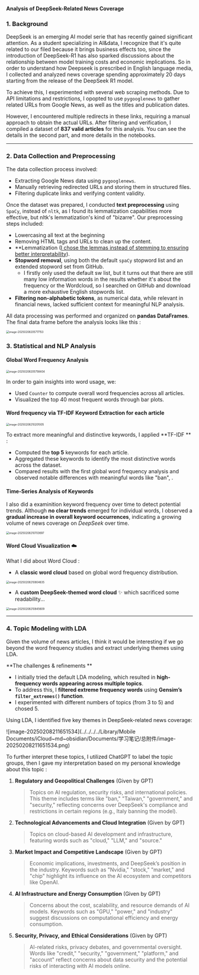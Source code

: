 **Analysis of DeepSeek-Related News Coverage**

### **1. Background**

DeepSeek is an emerging AI model serie that has recently gained significant attention. As a student specializing in AI&data, I recognize that it's quite related to our filed because it brings business effects too, since the introduction of DeepSeek-R1 has also sparked discussions about the relationship between model training costs and economic implications. So in order to understand how Deepseek is prescribed in English language media, I collected and analyzed news coverage spending approximately 20 days starting from the release of the DeepSeek R1 model.



To achieve this, I experimented with several web scraping methods. Due to API limitations and restrictions, I opopted to use `pygooglenews` to gather related URLs from Google News, as well as the titles and publication dates. 

However, I encountered multiple redirects in these links, requiring a manual approach to obtain the actual URLs. After filtering and verification, I compiled a dataset of **837 valid articles** for this analysis. You can see the details in the second part, and more details in the notebooks.

------



### **2. Data Collection and Preprocessing**

The  data collection process involved:

- Extracting Google News data using `pygooglenews`.
- Manually retrieving redirected URLs and storing them in structured files.
- Filtering duplicate links and verifying content validity.

Once the dataset was prepared, I conducted **text preprocessing** using `SpaCy`, instead of `nltk`, as I found its lemmatization capabilities more effective, but nltk's lemmatization's kind of "bizarre". Our preprocessing steps included:

- Lowercasing all text at the beginning
- Removing HTML tags and URLs to clean up the content.
- **Lemmatization (<u>I chose the lemmas instead of stemming to ensuring better interpretability</u>).
- **Stopword removal**, using both the default `spaCy` stopword list and an extended stopword set from GitHub.
  - I firstly only used the default sw list, but it turns out that there are still many low information words in the results whether it's about the frequency or the Wordcloud, so I searched on GitHub and download a more exhaustive English stopwords list.
- **Filtering non-alphabetic tokens**, as numerical data, while relevant in financial news, lacked sufficient context for meaningful NLP analysis.

All data processing was performed and organized on **pandas DataFrames**. The final data frame before the analysis looks like this : 



<img src="../../../../Library/Mobile Documents/iCloud~md~obsidian/Documents/学习笔记/总附件/image-20250208205717153.png" alt="image-20250208205717153" style="zoom: 50%;" />





### **3. Statistical and NLP Analysis**



#### **Global Word Frequency Analysis**

<img src="../../../../Library/Mobile Documents/iCloud~md~obsidian/Documents/学习笔记/总附件/image-20250208205758404.png" alt="image-20250208205758404" style="zoom:50%;" />

In order to gain insights into word usage, we:

- Used `Counter` to compute overall word frequencies across all articles.
- Visualized the top 40 most frequent words through bar plots.



#### **Word frequency via TF-IDF Keyword Extraction for each article**

<img src="../../../../Library/Mobile Documents/iCloud~md~obsidian/Documents/学习笔记/总附件/image-20250208210201005.png" alt="image-20250208210201005" style="zoom:50%;" />

To extract more meaningful and distinctive keywords, I applied **TF-IDF ** :

- Computed the **top 5** keywords for each article.
- Aggregated these keywords to identify the most distinctive words across the dataset.
- Compared results with the first global word frequency analysis and observed notable differences with meaningful words like "ban", .



#### **Time-Series Analysis of Keywords**

I also did a examinition keyword frequency over time to detect potential trends. Although **no clear trends** emerged for individual words, I observed a **gradual increase in overall keyword occurrences**, indicating a growing volume of news coverage on *DeepSeek* over time.

<img src="../../../../Library/Mobile Documents/iCloud~md~obsidian/Documents/学习笔记/总附件/image-20250208210703697.png" alt="image-20250208210703697" style="zoom:50%;" />

#### **Word Cloud Visualization** ☁️

What I did about Word Cloud : 

- A **classic word cloud** based on global word frequency distribution.

<img src="../../../../Library/Mobile Documents/iCloud~md~obsidian/Documents/学习笔记/总附件/image-20250208210804635.png" alt="image-20250208210804635" style="zoom:50%;" />





- A **custom DeepSeek-themed word cloud** ✨ which sacrificed some readability...

<img src="../../../../Library/Mobile Documents/iCloud~md~obsidian/Documents/学习笔记/总附件/image-20250208210845609.png" alt="image-20250208210845609" style="zoom:50%;" />







------

### **4. Topic Modeling with LDA**

Given the volume of news articles, I think it would be interesting if we go beyond the word frequency studies and extract underlying themes using LDA.

**The challenges & refinements **

- I initially tried the default LDA modeling, which resulted in **high-frequency words appearing across multiple topics**.
- To address this, I **filtered extreme frequency words** using **Gensim’s `filter_extremes()` function**.
- I experimented with different numbers of topics (from 3 to 5) and chosed 5.





Using LDA, I identified five key themes in DeepSeek-related news coverage:

![image-20250208211651534](../../../../Library/Mobile Documents/iCloud~md~obsidian/Documents/学习笔记/总附件/image-20250208211651534.png)





To further interpret these topics, I utilized ChatGPT to label the topic groups, then I gave my interpretation based on my personal knowledge about this topic :



1. **Regulatory and Geopolitical Challenges** (Given by GPT)

   > Topics on AI regulation, security risks, and international policies. This theme includes terms like "ban," "Taiwan," "government," and "security," reflecting concerns over DeepSeek's compliance and restrictions in certain regions (e.g., Italy banning the model).

2. **Technological Advancements and Cloud Integration** (Given by GPT)

   > Topics on cloud-based AI development and infrastructure, featuring words such as "cloud," "LLM," and "source."

3. **Market Impact and Competitive Landscape** (Given by GPT)

   > Economic implications, investments, and DeepSeek’s position in the industry. Keywords such as "Nvidia," "stock," "market," and "chip" highlight its influence on the AI ecosystem and competitors like OpenAI.

4. **AI Infrastructure and Energy Consumption**  (Given by GPT)

   > Concerns about the cost, scalability, and resource demands of AI models. Keywords such as "GPU," "power," and "industry" suggest discussions on computational efficiency and energy consumption.

5. **Security, Privacy, and Ethical Considerations** (Given by GPT)

   >  AI-related risks, privacy debates, and governmental oversight. Words like "credit," "security," "government," "platform," and "account" reflect concerns about data security and the potential risks of interacting with AI models online.



